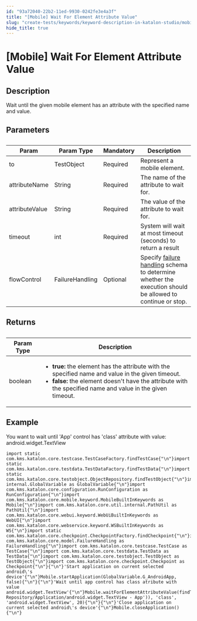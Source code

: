 ```yaml
---
id: "93a72040-22b2-11ed-9930-0242fe3e4a3f"
title: "[Mobile] Wait For Element Attribute Value"
slug: "create-tests/keywords/keyword-description-in-katalon-studio/mobile-keywords/mobile-wait-for-element-attribute-value"
hide_title: true
---
```


# <a id="id_0" class="anchor_top_offset"/><a id="ariaid-title1" class="anchor_top_offset"/>[Mobile] Wait For Element Attribute Value


## <a id="id_0__id_1" class="anchor_top_offset"/>Description

              
<p xmlns="http://www.w3.org/1999/xhtml" className="p">Wait until the given mobile element has an attribute with the   specified name and value.</p> 
      

## <a id="id_0__id_2" class="anchor_top_offset"/>Parameters 

              
<table xmlns="http://www.w3.org/1999/xhtml" className="table anchor_top_offset" id="id_0__2eb6c7bf-0fc6-4494-aa80-c7aff9c4fc58"><caption /><thead className="thead"><tr className><th className="entry anchor_top_offset" id="id_0__2eb6c7bf-0fc6-4494-aa80-c7aff9c4fc58__entry__1">Param</th><th className="entry anchor_top_offset" id="id_0__2eb6c7bf-0fc6-4494-aa80-c7aff9c4fc58__entry__2">Param Type</th><th className="entry anchor_top_offset" id="id_0__2eb6c7bf-0fc6-4494-aa80-c7aff9c4fc58__entry__3">Mandatory</th><th className="entry anchor_top_offset" id="id_0__2eb6c7bf-0fc6-4494-aa80-c7aff9c4fc58__entry__4">Description</th></tr></thead><tbody className="tbody"><tr className><td className="entry" headers="id_0__2eb6c7bf-0fc6-4494-aa80-c7aff9c4fc58__entry__1 id_0__2eb6c7bf-0fc6-4494-aa80-c7aff9c4fc58__entry__2 id_0__2eb6c7bf-0fc6-4494-aa80-c7aff9c4fc58__entry__3 id_0__2eb6c7bf-0fc6-4494-aa80-c7aff9c4fc58__entry__4 ">to</td><td className="entry" headers="id_0__2eb6c7bf-0fc6-4494-aa80-c7aff9c4fc58__entry__1 id_0__2eb6c7bf-0fc6-4494-aa80-c7aff9c4fc58__entry__2 id_0__2eb6c7bf-0fc6-4494-aa80-c7aff9c4fc58__entry__3 id_0__2eb6c7bf-0fc6-4494-aa80-c7aff9c4fc58__entry__4 ">TestObject</td><td className="entry" headers="id_0__2eb6c7bf-0fc6-4494-aa80-c7aff9c4fc58__entry__1 id_0__2eb6c7bf-0fc6-4494-aa80-c7aff9c4fc58__entry__2 id_0__2eb6c7bf-0fc6-4494-aa80-c7aff9c4fc58__entry__3 id_0__2eb6c7bf-0fc6-4494-aa80-c7aff9c4fc58__entry__4 ">Required</td><td className="entry" headers="id_0__2eb6c7bf-0fc6-4494-aa80-c7aff9c4fc58__entry__1 id_0__2eb6c7bf-0fc6-4494-aa80-c7aff9c4fc58__entry__2 id_0__2eb6c7bf-0fc6-4494-aa80-c7aff9c4fc58__entry__3 id_0__2eb6c7bf-0fc6-4494-aa80-c7aff9c4fc58__entry__4 ">Represent a mobile element.</td></tr><tr className><td className="entry" headers="id_0__2eb6c7bf-0fc6-4494-aa80-c7aff9c4fc58__entry__1 id_0__2eb6c7bf-0fc6-4494-aa80-c7aff9c4fc58__entry__2 id_0__2eb6c7bf-0fc6-4494-aa80-c7aff9c4fc58__entry__3 id_0__2eb6c7bf-0fc6-4494-aa80-c7aff9c4fc58__entry__4 ">attributeName</td><td className="entry" headers="id_0__2eb6c7bf-0fc6-4494-aa80-c7aff9c4fc58__entry__1 id_0__2eb6c7bf-0fc6-4494-aa80-c7aff9c4fc58__entry__2 id_0__2eb6c7bf-0fc6-4494-aa80-c7aff9c4fc58__entry__3 id_0__2eb6c7bf-0fc6-4494-aa80-c7aff9c4fc58__entry__4 ">String</td><td className="entry" headers="id_0__2eb6c7bf-0fc6-4494-aa80-c7aff9c4fc58__entry__1 id_0__2eb6c7bf-0fc6-4494-aa80-c7aff9c4fc58__entry__2 id_0__2eb6c7bf-0fc6-4494-aa80-c7aff9c4fc58__entry__3 id_0__2eb6c7bf-0fc6-4494-aa80-c7aff9c4fc58__entry__4 ">Required</td><td className="entry" headers="id_0__2eb6c7bf-0fc6-4494-aa80-c7aff9c4fc58__entry__1 id_0__2eb6c7bf-0fc6-4494-aa80-c7aff9c4fc58__entry__2 id_0__2eb6c7bf-0fc6-4494-aa80-c7aff9c4fc58__entry__3 id_0__2eb6c7bf-0fc6-4494-aa80-c7aff9c4fc58__entry__4 ">The name of the attribute to wait for.</td></tr><tr className><td className="entry" headers="id_0__2eb6c7bf-0fc6-4494-aa80-c7aff9c4fc58__entry__1 id_0__2eb6c7bf-0fc6-4494-aa80-c7aff9c4fc58__entry__2 id_0__2eb6c7bf-0fc6-4494-aa80-c7aff9c4fc58__entry__3 id_0__2eb6c7bf-0fc6-4494-aa80-c7aff9c4fc58__entry__4 ">attributeValue</td><td className="entry" headers="id_0__2eb6c7bf-0fc6-4494-aa80-c7aff9c4fc58__entry__1 id_0__2eb6c7bf-0fc6-4494-aa80-c7aff9c4fc58__entry__2 id_0__2eb6c7bf-0fc6-4494-aa80-c7aff9c4fc58__entry__3 id_0__2eb6c7bf-0fc6-4494-aa80-c7aff9c4fc58__entry__4 ">String</td><td className="entry" headers="id_0__2eb6c7bf-0fc6-4494-aa80-c7aff9c4fc58__entry__1 id_0__2eb6c7bf-0fc6-4494-aa80-c7aff9c4fc58__entry__2 id_0__2eb6c7bf-0fc6-4494-aa80-c7aff9c4fc58__entry__3 id_0__2eb6c7bf-0fc6-4494-aa80-c7aff9c4fc58__entry__4 ">Required</td><td className="entry" headers="id_0__2eb6c7bf-0fc6-4494-aa80-c7aff9c4fc58__entry__1 id_0__2eb6c7bf-0fc6-4494-aa80-c7aff9c4fc58__entry__2 id_0__2eb6c7bf-0fc6-4494-aa80-c7aff9c4fc58__entry__3 id_0__2eb6c7bf-0fc6-4494-aa80-c7aff9c4fc58__entry__4 ">The value of the attribute to wait for.</td></tr><tr className><td className="entry" headers="id_0__2eb6c7bf-0fc6-4494-aa80-c7aff9c4fc58__entry__1 id_0__2eb6c7bf-0fc6-4494-aa80-c7aff9c4fc58__entry__2 id_0__2eb6c7bf-0fc6-4494-aa80-c7aff9c4fc58__entry__3 id_0__2eb6c7bf-0fc6-4494-aa80-c7aff9c4fc58__entry__4 ">timeout</td><td className="entry" headers="id_0__2eb6c7bf-0fc6-4494-aa80-c7aff9c4fc58__entry__1 id_0__2eb6c7bf-0fc6-4494-aa80-c7aff9c4fc58__entry__2 id_0__2eb6c7bf-0fc6-4494-aa80-c7aff9c4fc58__entry__3 id_0__2eb6c7bf-0fc6-4494-aa80-c7aff9c4fc58__entry__4 ">int</td><td className="entry" headers="id_0__2eb6c7bf-0fc6-4494-aa80-c7aff9c4fc58__entry__1 id_0__2eb6c7bf-0fc6-4494-aa80-c7aff9c4fc58__entry__2 id_0__2eb6c7bf-0fc6-4494-aa80-c7aff9c4fc58__entry__3 id_0__2eb6c7bf-0fc6-4494-aa80-c7aff9c4fc58__entry__4 ">Required</td><td className="entry" headers="id_0__2eb6c7bf-0fc6-4494-aa80-c7aff9c4fc58__entry__1 id_0__2eb6c7bf-0fc6-4494-aa80-c7aff9c4fc58__entry__2 id_0__2eb6c7bf-0fc6-4494-aa80-c7aff9c4fc58__entry__3 id_0__2eb6c7bf-0fc6-4494-aa80-c7aff9c4fc58__entry__4 ">System will wait at most timeout (seconds) to return a         result</td></tr><tr className><td className="entry" headers="id_0__2eb6c7bf-0fc6-4494-aa80-c7aff9c4fc58__entry__1 id_0__2eb6c7bf-0fc6-4494-aa80-c7aff9c4fc58__entry__2 id_0__2eb6c7bf-0fc6-4494-aa80-c7aff9c4fc58__entry__3 id_0__2eb6c7bf-0fc6-4494-aa80-c7aff9c4fc58__entry__4 ">flowControl</td><td className="entry" headers="id_0__2eb6c7bf-0fc6-4494-aa80-c7aff9c4fc58__entry__1 id_0__2eb6c7bf-0fc6-4494-aa80-c7aff9c4fc58__entry__2 id_0__2eb6c7bf-0fc6-4494-aa80-c7aff9c4fc58__entry__3 id_0__2eb6c7bf-0fc6-4494-aa80-c7aff9c4fc58__entry__4 ">FailureHandling</td><td className="entry" headers="id_0__2eb6c7bf-0fc6-4494-aa80-c7aff9c4fc58__entry__1 id_0__2eb6c7bf-0fc6-4494-aa80-c7aff9c4fc58__entry__2 id_0__2eb6c7bf-0fc6-4494-aa80-c7aff9c4fc58__entry__3 id_0__2eb6c7bf-0fc6-4494-aa80-c7aff9c4fc58__entry__4 ">Optional</td><td className="entry" headers="id_0__2eb6c7bf-0fc6-4494-aa80-c7aff9c4fc58__entry__1 id_0__2eb6c7bf-0fc6-4494-aa80-c7aff9c4fc58__entry__2 id_0__2eb6c7bf-0fc6-4494-aa80-c7aff9c4fc58__entry__3 id_0__2eb6c7bf-0fc6-4494-aa80-c7aff9c4fc58__entry__4 ">Specify <a className="xref" href="/docs/maintain/configure-failure-handling-settings-in-katalon-studio">failure handling</a> schema to         determine whether the execution should be allowed to continue or         stop.</td></tr></tbody></table> 
      

## <a id="id_0__id_3" class="anchor_top_offset"/>Returns

              
<table xmlns="http://www.w3.org/1999/xhtml" className="table anchor_top_offset" id="id_0__98280020-c6bd-404b-be4b-9ef9b6d52ed0"><caption /><thead className="thead"><tr className><th className="entry anchor_top_offset" id="id_0__98280020-c6bd-404b-be4b-9ef9b6d52ed0__entry__1">Param Type</th><th className="entry anchor_top_offset" id="id_0__98280020-c6bd-404b-be4b-9ef9b6d52ed0__entry__2">Description</th></tr></thead><tbody className="tbody"><tr className><td className="entry" headers="id_0__98280020-c6bd-404b-be4b-9ef9b6d52ed0__entry__1 id_0__98280020-c6bd-404b-be4b-9ef9b6d52ed0__entry__2 ">boolean</td><td className="entry" headers="id_0__98280020-c6bd-404b-be4b-9ef9b6d52ed0__entry__1 id_0__98280020-c6bd-404b-be4b-9ef9b6d52ed0__entry__2 ">         <ul className="ul"><li className="li">             <strong className="ph b">true:</strong> the element has the attribute with the             specified name and value in the given timeout.</li><li className="li">             <strong className="ph b">false:</strong> the element doesn't have the attribute             with the specified name and value in the given timeout.</li></ul>       </td></tr></tbody></table> 
      

## <a id="id_0__id_4" class="anchor_top_offset"/>Example

              
<p xmlns="http://www.w3.org/1999/xhtml" className="p">You want to wait until 'App' control has 'class' attribute with   value: android.widget.TextView</p> 
              
<pre xmlns="http://www.w3.org/1999/xhtml" className="pre codeblock"><code>import static com.kms.katalon.core.testcase.TestCaseFactory.findTestCase{"\n"}import static com.kms.katalon.core.testdata.TestDataFactory.findTestData{"\n"}import static com.kms.katalon.core.testobject.ObjectRepository.findTestObject{"\n"}import internal.GlobalVariable as GlobalVariable{"\n"}import com.kms.katalon.core.configuration.RunConfiguration as RunConfiguration{"\n"}import com.kms.katalon.core.mobile.keyword.MobileBuiltInKeywords as Mobile{"\n"}import com.kms.katalon.core.util.internal.PathUtil as PathUtil{"\n"}import com.kms.katalon.core.webui.keyword.WebUiBuiltInKeywords as WebUI{"\n"}import com.kms.katalon.core.webservice.keyword.WSBuiltInKeywords as WS{"\n"}import static com.kms.katalon.core.checkpoint.CheckpointFactory.findCheckpoint{"\n"}import com.kms.katalon.core.model.FailureHandling as FailureHandling{"\n"}import com.kms.katalon.core.testcase.TestCase as TestCase{"\n"}import com.kms.katalon.core.testdata.TestData as TestData{"\n"}import com.kms.katalon.core.testobject.TestObject as TestObject{"\n"}import com.kms.katalon.core.checkpoint.Checkpoint as Checkpoint{"\n"}{"\n"}'Start application on current selected android\'s device'{"\n"}Mobile.startApplication(GlobalVariable.G_AndroidApp, false){"\n"}{"\n"}'Wait until app control has class atribute with value android.widget.TextView'{"\n"}Mobile.waitForElementAttributeValue(findTestObject(findTestObject('Object Repository/Application/android.widget.TextView - App')), 'class', 'android.widget.TextView', 20){"\n"}{"\n"}'Close application on current selected android\'s device'{"\n"}Mobile.closeApplication(){"\n"}</code></pre> 
            

